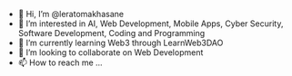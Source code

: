 - 👋 Hi, I’m @leratomakhasane
- 👀 I’m interested in AI, Web Development, Mobile Apps, Cyber Security, Software Development, Coding and Programming
- 🌱 I’m currently learning Web3 through LearnWeb3DAO
- 💞️ I’m looking to collaborate on Web Development
- 📫 How to reach me ...

<!---
leratomakhasane/leratomakhasane is a ✨ special ✨ repository because its `README.md` (this file) appears on your GitHub profile.
You can click the Preview link to take a look at your changes.
--->
